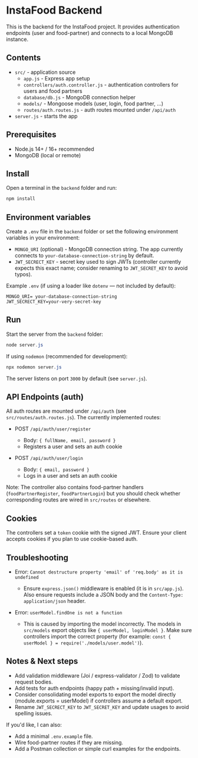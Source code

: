 # InstaFood Backend

This is the backend for the InstaFood project. It provides authentication endpoints (user and food-partner) and connects to a local MongoDB instance.

## Contents

- `src/` - application source
  - `app.js` - Express app setup
  - `controllers/auth.controller.js` - authentication controllers for users and food partners
  - `database/db.js` - MongoDB connection helper
  - `models/` - Mongoose models (user, login, food partner, ...)
  - `routes/auth.routes.js` - auth routes mounted under `/api/auth`
- `server.js` - starts the app

## Prerequisites

- Node.js 14+ / 16+ recommended
- MongoDB (local or remote)

## Install

Open a terminal in the `backend` folder and run:

```powershell
npm install
```

## Environment variables

Create a `.env` file in the `backend` folder or set the following environment variables in your environment:

- `MONGO_URI` (optional) - MongoDB connection string. The app currently connects to `your-database-connection-string` by default.
- `JWT_SECRECT_KEY` - secret key used to sign JWTs (controller currently expects this exact name; consider renaming to `JWT_SECRET_KEY` to avoid typos).

Example `.env` (if using a loader like `dotenv` — not included by default):

```
MONGO_URI= your-database-connection-string
JWT_SECRECT_KEY=your-very-secret-key
```

## Run

Start the server from the `backend` folder:

```powershell
node server.js
```

If using `nodemon` (recommended for development):

```powershell
npx nodemon server.js
```

The server listens on port `3000` by default (see `server.js`).

## API Endpoints (auth)

All auth routes are mounted under `/api/auth` (see `src/routes/auth.routes.js`). The currently implemented routes:

- POST `/api/auth/user/register`
  - Body: `{ fullName, email, password }`
  - Registers a user and sets an auth cookie

- POST `/api/auth/user/login`
  - Body: `{ email, password }`
  - Logs in a user and sets an auth cookie

Note: The controller also contains food-partner handlers (`foodPartnerRegister`, `foodPartnerLogin`) but you should check whether corresponding routes are wired in `src/routes` or elsewhere.

## Cookies

The controllers set a `token` cookie with the signed JWT. Ensure your client accepts cookies if you plan to use cookie-based auth.

## Troubleshooting

- Error: `Cannot destructure property 'email' of 'req.body' as it is undefined`
  - Ensure `express.json()` middleware is enabled (it is in `src/app.js`). Also ensure requests include a JSON body and the `Content-Type: application/json` header.

- Error: `userModel.findOne is not a function`
  - This is caused by importing the model incorrectly. The models in `src/models` export objects like `{ userModel, loginModel }`. Make sure controllers import the correct property (for example: `const { userModel } = require('./models/user.model')`).

## Notes & Next steps

- Add validation middleware (Joi / express-validator / Zod) to validate request bodies.
- Add tests for auth endpoints (happy path + missing/invalid input).
- Consider consolidating model exports to export the model directly (module.exports = userModel) if controllers assume a default export.
- Rename `JWT_SECRECT_KEY` to `JWT_SECRET_KEY` and update usages to avoid spelling issues.

If you'd like, I can also:
- Add a minimal `.env.example` file.
- Wire food-partner routes if they are missing.
- Add a Postman collection or simple curl examples for the endpoints.
